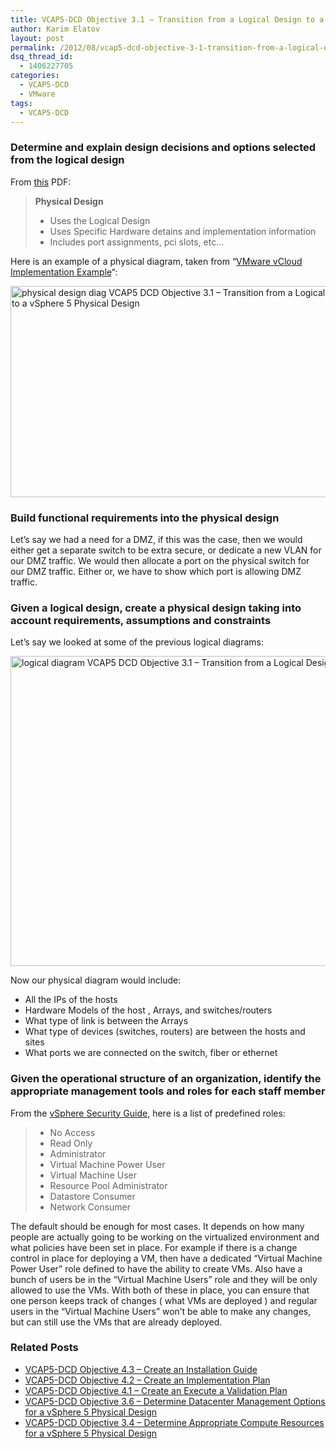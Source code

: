 ```yaml
---
title: VCAP5-DCD Objective 3.1 – Transition from a Logical Design to a vSphere 5 Physical Design
author: Karim Elatov
layout: post
permalink: /2012/08/vcap5-dcd-objective-3-1-transition-from-a-logical-design-to-a-vsphere-5-physical-design/
dsq_thread_id:
  - 1406227705
categories:
  - VCAP5-DCD
  - VMware
tags:
  - VCAP5-DCD
---
```

### Determine and explain design decisions and options selected from the logical design

From <a href="http://virtuallyhyper.com/wp-content/uploads/2013/04/vcap-dcd_notes.pdf" onclick="javascript:_gaq.push(['_trackEvent','download','http://virtuallyhyper.com/wp-content/uploads/2013/04/vcap-dcd_notes.pdf']);">this</a> PDF:

> **Physical Design**
> 
> *   Uses the Logical Design 
> *   Uses Specific Hardware detains and implementation information 
> *   Includes port assignments, pci slots, etc&#8230; 

Here is an example of a physical diagram, taken from &#8220;<a href="http://www.vmware.com/files/pdf/VMware-vCloud-Implementation-Example-ServiceProvider.pdf" onclick="javascript:_gaq.push(['_trackEvent','download','http://www.vmware.com/files/pdf/VMware-vCloud-Implementation-Example-ServiceProvider.pdf']);">VMware vCloud Implementation Example</a>&#8220;:

<a href="http://virtuallyhyper.com/wp-content/uploads/2012/08/physical-design-diag.png" onclick="javascript:_gaq.push(['_trackEvent','outbound-article','http://virtuallyhyper.com/wp-content/uploads/2012/08/physical-design-diag.png']);"><img class="alignnone size-full wp-image-2861" title="physical-design-diag" src="http://virtuallyhyper.com/wp-content/uploads/2012/08/physical-design-diag.png" alt="physical design diag VCAP5 DCD Objective 3.1 – Transition from a Logical Design to a vSphere 5 Physical Design" width="565" height="338" /></a>

### Build functional requirements into the physical design

Let&#8217;s say we had a need for a DMZ, if this was the case, then we would either get a separate switch to be extra secure, or dedicate a new VLAN for our DMZ traffic. We would then allocate a port on the physical switch for our DMZ traffic. Either or, we have to show which port is allowing DMZ traffic.

### Given a logical design, create a physical design taking into account requirements, assumptions and constraints

Let&#8217;s say we looked at some of the previous logical diagrams:

<a href="http://virtuallyhyper.com/wp-content/uploads/2012/08/logical-diagram.png" onclick="javascript:_gaq.push(['_trackEvent','outbound-article','http://virtuallyhyper.com/wp-content/uploads/2012/08/logical-diagram.png']);"><img class="alignnone size-full wp-image-2702" title="logical-diagram" src="http://virtuallyhyper.com/wp-content/uploads/2012/08/logical-diagram.png" alt="logical diagram VCAP5 DCD Objective 3.1 – Transition from a Logical Design to a vSphere 5 Physical Design" width="948" height="496" /></a>

Now our physical diagram would include:

*   All the IPs of the hosts
*   Hardware Models of the host , Arrays, and switches/routers
*   What type of link is between the Arrays
*   What type of devices (switches, routers) are between the hosts and sites
*   What ports we are connected on the switch, fiber or ethernet

### Given the operational structure of an organization, identify the appropriate management tools and roles for each staff member

From the <a href="http://pubs.vmware.com/vsphere-50/topic/com.vmware.ICbase/PDF/vsphere-esxi-vcenter-server-50-security-guide.pdf" onclick="javascript:_gaq.push(['_trackEvent','download','http://pubs.vmware.com/vsphere-50/topic/com.vmware.ICbase/PDF/vsphere-esxi-vcenter-server-50-security-guide.pdf']);">vSphere Security Guide</a>, here is a list of predefined roles:

> *   No Access
> *   Read Only
> *   Administrator
> *   Virtual Machine Power User
> *   Virtual Machine User
> *   Resource Pool Administrator
> *   Datastore Consumer
> *   Network Consumer 

The default should be enough for most cases. It depends on how many people are actually going to be working on the virtualized environment and what policies have been set in place. For example if there is a change control in place for deploying a VM, then have a dedicated &#8220;Virtual Machine Power User&#8221; role defined to have the ability to create VMs. Also have a bunch of users be in the &#8220;Virtual Machine Users&#8221; role and they will be only allowed to use the VMs. With both of these in place, you can ensure that one person keeps track of changes ( what VMs are deployed ) and regular users in the &#8220;Virtual Machine Users&#8221; won&#8217;t be able to make any changes, but can still use the VMs that are already deployed.

<div class="SPOSTARBUST-Related-Posts">
  <H3>
    Related Posts
  </H3>
  
  <ul class="entry-meta">
    <li class="SPOSTARBUST-Related-Post">
      <a title="VCAP5-DCD Objective 4.3 – Create an Installation Guide" href="http://virtuallyhyper.com/2012/09/vcap5-dcd-objective-4-3-create-an-installation-guide/" onclick="javascript:_gaq.push(['_trackEvent','outbound-article','http://virtuallyhyper.com/2012/09/vcap5-dcd-objective-4-3-create-an-installation-guide/']);" rel="bookmark">VCAP5-DCD Objective 4.3 – Create an Installation Guide</a>
    </li>
    <li class="SPOSTARBUST-Related-Post">
      <a title="VCAP5-DCD Objective 4.2 – Create an Implementation Plan" href="http://virtuallyhyper.com/2012/09/vcap5-dcd-objective-4-2-create-an-implementation-plan/" onclick="javascript:_gaq.push(['_trackEvent','outbound-article','http://virtuallyhyper.com/2012/09/vcap5-dcd-objective-4-2-create-an-implementation-plan/']);" rel="bookmark">VCAP5-DCD Objective 4.2 – Create an Implementation Plan</a>
    </li>
    <li class="SPOSTARBUST-Related-Post">
      <a title="VCAP5-DCD Objective 4.1 – Create an Execute a Validation Plan" href="http://virtuallyhyper.com/2012/09/vcap5-dcd-objective-4-1-create-an-execute-a-validation-plan/" onclick="javascript:_gaq.push(['_trackEvent','outbound-article','http://virtuallyhyper.com/2012/09/vcap5-dcd-objective-4-1-create-an-execute-a-validation-plan/']);" rel="bookmark">VCAP5-DCD Objective 4.1 – Create an Execute a Validation Plan</a>
    </li>
    <li class="SPOSTARBUST-Related-Post">
      <a title="VCAP5-DCD Objective 3.6 – Determine Datacenter Management Options for a vSphere 5 Physical Design" href="http://virtuallyhyper.com/2012/09/vcap5-dcd-objective-3-6-determine-datacenter-management-options-for-a-vsphere-5-physical-design/" onclick="javascript:_gaq.push(['_trackEvent','outbound-article','http://virtuallyhyper.com/2012/09/vcap5-dcd-objective-3-6-determine-datacenter-management-options-for-a-vsphere-5-physical-design/']);" rel="bookmark">VCAP5-DCD Objective 3.6 – Determine Datacenter Management Options for a vSphere 5 Physical Design</a>
    </li>
    <li class="SPOSTARBUST-Related-Post">
      <a title="VCAP5-DCD Objective 3.4 – Determine Appropriate Compute Resources for a vSphere 5 Physical Design" href="http://virtuallyhyper.com/2012/09/vcap5-dcd-objective-3-4-determine-appropriate-compute-resources-for-a-vsphere-5-physical-design/" onclick="javascript:_gaq.push(['_trackEvent','outbound-article','http://virtuallyhyper.com/2012/09/vcap5-dcd-objective-3-4-determine-appropriate-compute-resources-for-a-vsphere-5-physical-design/']);" rel="bookmark">VCAP5-DCD Objective 3.4 – Determine Appropriate Compute Resources for a vSphere 5 Physical Design</a>
    </li>
  </ul>
</div>

<p class="wp-flattr-button">
  <a class="FlattrButton" style="display:none;" href="http://virtuallyhyper.com/2012/08/vcap5-dcd-objective-3-1-transition-from-a-logical-design-to-a-vsphere-5-physical-design/" title=" VCAP5-DCD Objective 3.1 – Transition from a Logical Design to a vSphere 5 Physical Design" rev="flattr;uid:virtuallyhyper;language:en_GB;category:text;tags:VCAP5-DCD,blog;button:compact;">Describe best practices with respect to CPU family choices From &#8220;Performance Best Practices for VMware vSphere 5.0&#8220;: Hardware CPU Considerations General CPU Considerations When selecting hardware, it is a good...</a>
</p>